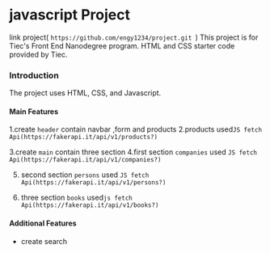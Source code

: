 

# javascript Project
link project( `https://github.com/engy1234/project.git `)
This project is for Tiec's Front End Nanodegree program. HTML and CSS starter code provided by Tiec. 

### Introduction

The project uses HTML, CSS, and Javascript. 

#### Main Features
1.create `header` contain navbar ,form and products
2.products used```JS
fetch Api(https://fakerapi.it/api/v1/products?)```

3.create `main` contain three section
4.first section `companies` used ```JS
fetch Api(https://fakerapi.it/api/v1/companies?)```

5. second section `persons` used ```JS
fetch Api(https://fakerapi.it/api/v1/persons?)```

6. three section `books` used```js
fetch Api(https://fakerapi.it/api/v1/books?)```




#### Additional Features

- create search 